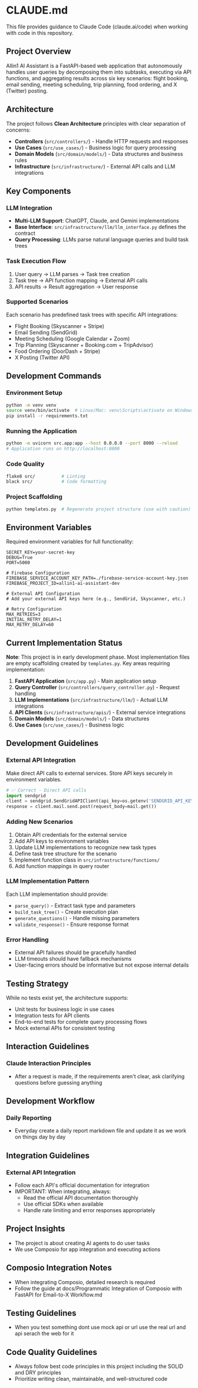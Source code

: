 # CLAUDE.md

This file provides guidance to Claude Code (claude.ai/code) when working with code in this repository.

## Project Overview

Allin1 AI Assistant is a FastAPI-based web application that autonomously handles user queries by decomposing them into subtasks, executing via API functions, and aggregating results across six key scenarios: flight booking, email sending, meeting scheduling, trip planning, food ordering, and X (Twitter) posting.

## Architecture

The project follows **Clean Architecture** principles with clear separation of concerns:

- **Controllers** (`src/controllers/`) - Handle HTTP requests and responses
- **Use Cases** (`src/use_cases/`) - Business logic for query processing
- **Domain Models** (`src/domain/models/`) - Data structures and business rules
- **Infrastructure** (`src/infrastructure/`) - External API calls and LLM integrations

## Key Components

### LLM Integration
- **Multi-LLM Support**: ChatGPT, Claude, and Gemini implementations
- **Base Interface**: `src/infrastructure/llm/llm_interface.py` defines the contract
- **Query Processing**: LLMs parse natural language queries and build task trees

### Task Execution Flow
1. User query → LLM parses → Task tree creation
2. Task tree → API function mapping → External API calls
3. API results → Result aggregation → User response

### Supported Scenarios
Each scenario has predefined task trees with specific API integrations:
- Flight Booking (Skyscanner + Stripe)
- Email Sending (SendGrid)
- Meeting Scheduling (Google Calendar + Zoom)
- Trip Planning (Skyscanner + Booking.com + TripAdvisor)
- Food Ordering (DoorDash + Stripe)
- X Posting (Twitter API)

## Development Commands

### Environment Setup
```bash
python -m venv venv
source venv/bin/activate  # Linux/Mac: venv\Scripts\activate on Windows
pip install -r requirements.txt
```

### Running the Application
```bash
python -m uvicorn src.app:app --host 0.0.0.0 --port 8000 --reload
# Application runs on http://localhost:8000
```

### Code Quality
```bash
flake8 src/          # Linting
black src/           # Code formatting
```

### Project Scaffolding
```bash
python templates.py  # Regenerate project structure (use with caution)
```


## Environment Variables

Required environment variables for full functionality:
```env
SECRET_KEY=your-secret-key
DEBUG=True
PORT=5000

# Firebase Configuration
FIREBASE_SERVICE_ACCOUNT_KEY_PATH=./firebase-service-account-key.json
FIREBASE_PROJECT_ID=allin1-ai-assistant-dev

# External API Configuration
# Add your external API keys here (e.g., SendGrid, Skyscanner, etc.)

# Retry Configuration
MAX_RETRIES=3
INITIAL_RETRY_DELAY=1
MAX_RETRY_DELAY=60
```

## Current Implementation Status

**Note**: This project is in early development phase. Most implementation files are empty scaffolding created by `templates.py`. Key areas requiring implementation:

1. **FastAPI Application** (`src/app.py`) - Main application setup
2. **Query Controller** (`src/controllers/query_controller.py`) - Request handling
3. **LLM Implementations** (`src/infrastructure/llm/`) - Actual LLM integrations
4. **API Clients** (`src/infrastructure/apis/`) - External service integrations
5. **Domain Models** (`src/domain/models/`) - Data structures
6. **Use Cases** (`src/use_cases/`) - Business logic

## Development Guidelines

### External API Integration
Make direct API calls to external services. Store API keys securely in environment variables.

```python
# ✅ Correct - Direct API calls
import sendgrid
client = sendgrid.SendGridAPIClient(api_key=os.getenv('SENDGRID_API_KEY'))
response = client.mail.send.post(request_body=mail.get())
```

### Adding New Scenarios
1. Obtain API credentials for the external service
2. Add API keys to environment variables
3. Update LLM implementations to recognize new task types
4. Define task tree structure for the scenario
5. Implement function class in `src/infrastructure/functions/`
6. Add function mappings in query router

### LLM Implementation Pattern
Each LLM implementation should provide:
- `parse_query()` - Extract task type and parameters
- `build_task_tree()` - Create execution plan
- `generate_questions()` - Handle missing parameters
- `validate_response()` - Ensure response format

### Error Handling
- External API failures should be gracefully handled
- LLM timeouts should have fallback mechanisms
- User-facing errors should be informative but not expose internal details

## Testing Strategy

While no tests exist yet, the architecture supports:
- Unit tests for business logic in use cases
- Integration tests for API clients
- End-to-end tests for complete query processing flows
- Mock external APIs for consistent testing

## Interaction Guidelines

### Claude Interaction Principles
- After a request is made, if the requirements aren't clear, ask clarifying questions before guessing anything

## Development Workflow

### Daily Reporting
- Everyday create a daily report markdown file and update it as we work on things day by day

## Integration Guidelines

### External API Integration
- Follow each API's official documentation for integration
- IMPORTANT: When integrating, always:
  * Read the official API documentation thoroughly
  * Use official SDKs when available
  * Handle rate limiting and error responses appropriately

## Project Insights

- The project is about creating AI agents to do user tasks
- We use Composio for app integration and executing actions

## Composio Integration Notes

- When integrating Composio, detailed research is required
- Follow the guide at docs/Programmatic Integration of Composio with FastAPI for Email-to-X Workflow.md

## Testing Guidelines

- When you test something dont use mock api or url use the real url and api serach the web for it

## Code Quality Guidelines

- Always follow best code principles in this project including the SOLID and DRY principles
- Prioritize writing clean, maintainable, and well-structured code